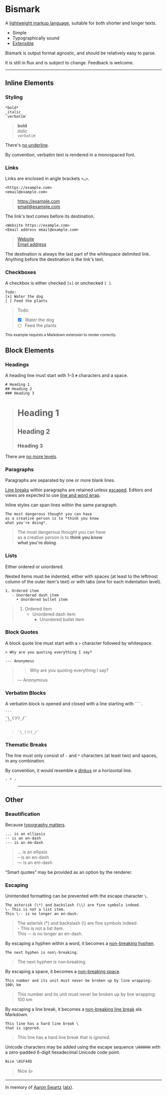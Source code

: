 # Bismark

A [lightweight markup language](https://en.wikipedia.org/wiki/Lightweight_markup_language), suitable for both shorter and longer texts.

- Simple
- Typographically sound
- [Extensible](/extras.md)

Bismark is output format agnostic, and should be relatively easy to parse.

It is still in flux and is subject to change. Feedback is welcome.

--- 

## Inline Elements

### Styling

	*bold*
	_italic_
	`verbatim`

> **bold**  
> _italic_  
> `verbatim`

There's [no underline](https://practicaltypography.com/underlining.html).

By convention, verbatim text is rendered in a monospaced font.


### Links

Links are enclosed in angle brackets `<…>`.

	<https://example.com>
	<email@example.com>

> <https://example.com>  
> <email@example.com>  

The link's text comes before its destination.

	<Website https://example.com>
	<Email address email@example.com>

> [Website](https://example.com)  
> [Email address](mailto:email@example.com)  

The destination is always the last part of the whitespace delimited link. Anything before the destination is the link's text.


### Checkboxes

A checkbox is either checked `[x]` or unchecked `[ ]`.

	Todo:
	[x] Water the dog
	[ ] Feed the plants

> Todo:
> - [x] Water the dog
> - [ ] Feed the plants

<sub>This example requires a Markdown extension to render correctly.</sub>


## Block Elements

### Headings

A heading line must start with 1–3 `#` characters and a space.

	# Heading 1
	## Heading 2
	### Heading 3

> # Heading 1
> ## Heading 2
> ### Heading 3

There are [no more levels](https://practicaltypography.com/headings.html).


### Paragraphs

Paragraphs are separated by one or more blank lines.

[Line breaks](https://practicaltypography.com/hard-line-breaks.html) within paragraphs are retained unless [escaped](#escaping). Editors and views are expected to use [line and word wrap](https://en.wikipedia.org/wiki/Line_wrap_and_word_wrap).

Inline styles can span lines within the same paragraph.

	The most dangerous thought you can have
	as a creative person is to *think you know
	what you're doing*.

> The most dangerous thought you can have  
> as a creative person is to **think you know  
> what you're doing**.


### Lists

Either ordered or unordered.

Nested items must be indented, either with spaces (at least to the leftmost column of the outer item's text) or with tabs (one for each indentation level).

	1. Ordered item
	   - Unordered dash item
	     • Unordered bullet item

> 1. Ordered item  
>    - Unordered dash item  
>      - Unordered bullet item


### Block Quotes

A block quote line must start with a `>` character followed by whitespace.

	> Why are you quoting everything I say?
	
	--- Anonymous

> > Why are you quoting everything I say?
>
> — Anonymous


### Verbatim Blocks

A verbatim block is opened and closed with a line starting with ` ``` `.

	```
	¯\_(ツ)_/¯
	```

> ```
> ¯\_(ツ)_/¯
> ```


### Thematic Breaks

The line must only consist of `-` and `*` characters (at least two) and spaces, in any combination.

By convention, it would resemble a [dinkus](https://en.wikipedia.org/wiki/Dinkus) or a horizontal line.

	- * -

> ---


## Other

### Beautification

Because [typography matters](https://practicaltypography.com/).

	... is an ellipsis
	-- is an en-dash
	--- is an em-dash

> … is an ellipsis  
> – is an en-dash  
> — is an em-dash  

“Smart quotes” may be provided as an option by the renderer.


### Escaping

Unintended formatting can be prevented with the escape character `\`.

	The asterisk (\*) and backslash (\\) are fine symbols indeed.
	\- This is not a list item.
	This \-- is no longer an en-dash.

> The asterisk (\*) and backslash (\\) are fine symbols indeed.  
> \- This is not a list item.  
> This -- is no longer an en-dash.

By escaping a hyphen within a word, it becomes a [non-breaking hyphen](https://en.wikipedia.org/wiki/Non-breaking_hyphen).

	The next hyphen is non\-breaking.

> The next hyphen is non&#x2011;breaking.

By escaping a space, it becomes a [non-breaking space](https://en.wikipedia.org/wiki/Non-breaking_space).

	This number and its unit must never be broken up by line wrapping: 100\ km

> This number and its unit must never be broken up by line wrapping: 100&nbsp;km

By escaping a line break, it becomes a [non-breaking line break](https://daringfireball.net/projects/markdown/syntax#p) ala Markdown.

	This line has a hard line break \
	that is ignored.

> This line has a hard line break that is ignored.

Unicode characters may be added using the escape sequence `\HHHHHH` with a zero-padded 6-digit hexadecimal Unicode code point.

	Nice \01F44D

> Nice 👍

---

In memory of [Aaron Swartz](https://www.youtube.com/watch?v=gpvcc9C8SbM) ([atx](http://www.aaronsw.com/2002/atx/intro)).
